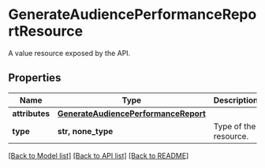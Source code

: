 # GenerateAudiencePerformanceReportResource

A value resource exposed by the API.

## Properties
Name | Type | Description | Notes
------------ | ------------- | ------------- | -------------
**attributes** | [**GenerateAudiencePerformanceReport**](GenerateAudiencePerformanceReport.md) |  | [optional] 
**type** | **str, none_type** | Type of the resource. | [optional] 

[[Back to Model list]](../README.md#documentation-for-models) [[Back to API list]](../README.md#documentation-for-api-endpoints) [[Back to README]](../README.md)



